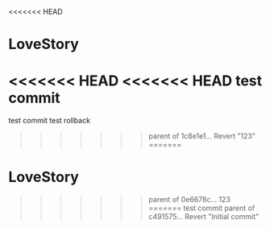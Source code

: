 <<<<<<< HEAD
# LoveStory
<<<<<<< HEAD
<<<<<<< HEAD
test commit
=======
test commit
test rollback
>>>>>>> parent of 1c8e1e1... Revert "123"
=======
# LoveStory
>>>>>>> parent of 0e6678c... 123
=======
test commit
>>>>>>> parent of c491575... Revert "Initial commit"
